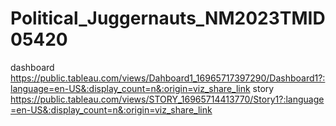# Political_Juggernauts_NM2023TMID05420
dashboard https://public.tableau.com/views/Dahboard1_16965717397290/Dashboard1?:language=en-US&:display_count=n&:origin=viz_share_link
story https://public.tableau.com/views/STORY_16965714413770/Story1?:language=en-US&:display_count=n&:origin=viz_share_link 
